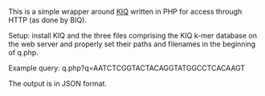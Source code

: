 This is a simple wrapper around [KIQ](http://github.com/pmenzel/kiq)
written in PHP for access through HTTP (as done by BIQ).

Setup: install KIQ and the three files comprising the KIQ k-mer database
on the web server and properly set their paths and filenames in the beginning
of q.php.

Example query: q.php?q=AATCTCGGTACTACAGGTATGGCCTCACAAGT

The output is in JSON format.

